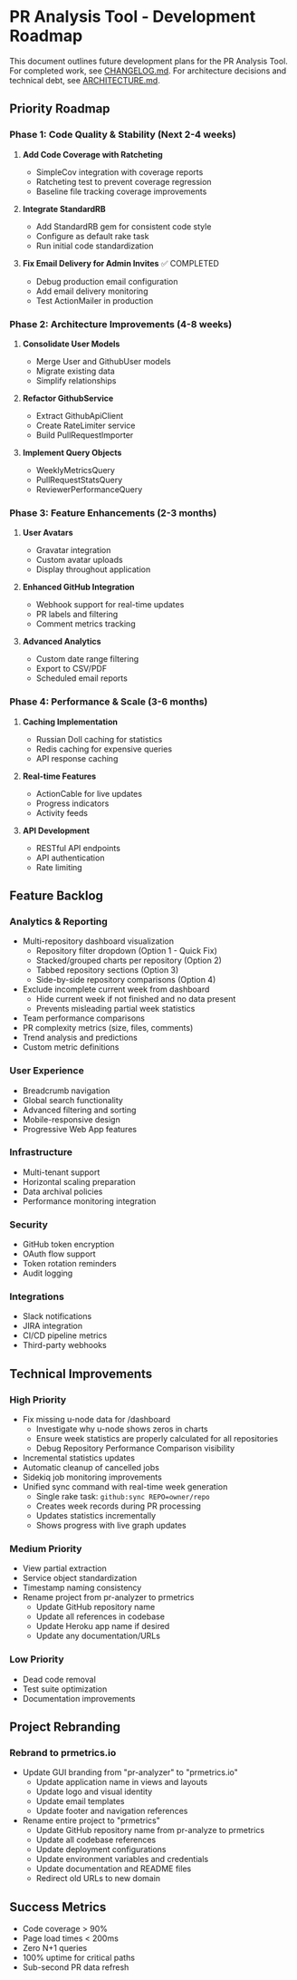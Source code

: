 # PR Analysis Tool - Development Roadmap

This document outlines future development plans for the PR Analysis Tool. For completed work, see [CHANGELOG.md](CHANGELOG.md). For architecture decisions and technical debt, see [ARCHITECTURE.md](ARCHITECTURE.md).

## Priority Roadmap

### Phase 1: Code Quality & Stability (Next 2-4 weeks)

1. **Add Code Coverage with Ratcheting**
   - SimpleCov integration with coverage reports
   - Ratcheting test to prevent coverage regression
   - Baseline file tracking coverage improvements

2. **Integrate StandardRB**
   - Add StandardRB gem for consistent code style
   - Configure as default rake task
   - Run initial code standardization

3. **Fix Email Delivery for Admin Invites** ✅ COMPLETED
   - Debug production email configuration
   - Add email delivery monitoring
   - Test ActionMailer in production

### Phase 2: Architecture Improvements (4-8 weeks)

1. **Consolidate User Models**
   - Merge User and GithubUser models
   - Migrate existing data
   - Simplify relationships

2. **Refactor GithubService**
   - Extract GithubApiClient
   - Create RateLimiter service
   - Build PullRequestImporter

3. **Implement Query Objects**
   - WeeklyMetricsQuery
   - PullRequestStatsQuery
   - ReviewerPerformanceQuery

### Phase 3: Feature Enhancements (2-3 months)

1. **User Avatars**
   - Gravatar integration
   - Custom avatar uploads
   - Display throughout application

2. **Enhanced GitHub Integration**
   - Webhook support for real-time updates
   - PR labels and filtering
   - Comment metrics tracking

3. **Advanced Analytics**
   - Custom date range filtering
   - Export to CSV/PDF
   - Scheduled email reports

### Phase 4: Performance & Scale (3-6 months)

1. **Caching Implementation**
   - Russian Doll caching for statistics
   - Redis caching for expensive queries
   - API response caching

2. **Real-time Features**
   - ActionCable for live updates
   - Progress indicators
   - Activity feeds

3. **API Development**
   - RESTful API endpoints
   - API authentication
   - Rate limiting

## Feature Backlog

### Analytics & Reporting
- Multi-repository dashboard visualization
  - Repository filter dropdown (Option 1 - Quick Fix)
  - Stacked/grouped charts per repository (Option 2)
  - Tabbed repository sections (Option 3)
  - Side-by-side repository comparisons (Option 4)
- Exclude incomplete current week from dashboard
  - Hide current week if not finished and no data present
  - Prevents misleading partial week statistics
- Team performance comparisons
- PR complexity metrics (size, files, comments)
- Trend analysis and predictions
- Custom metric definitions

### User Experience
- Breadcrumb navigation
- Global search functionality
- Advanced filtering and sorting
- Mobile-responsive design
- Progressive Web App features

### Infrastructure
- Multi-tenant support
- Horizontal scaling preparation
- Data archival policies
- Performance monitoring integration

### Security
- GitHub token encryption
- OAuth flow support
- Token rotation reminders
- Audit logging

### Integrations
- Slack notifications
- JIRA integration
- CI/CD pipeline metrics
- Third-party webhooks

## Technical Improvements

### High Priority
- Fix missing u-node data for /dashboard
  - Investigate why u-node shows zeros in charts
  - Ensure week statistics are properly calculated for all repositories
  - Debug Repository Performance Comparison visibility
- Incremental statistics updates
- Automatic cleanup of cancelled jobs
- Sidekiq job monitoring improvements
- Unified sync command with real-time week generation
  - Single rake task: `github:sync REPO=owner/repo`
  - Creates week records during PR processing
  - Updates statistics incrementally
  - Shows progress with live graph updates

### Medium Priority
- View partial extraction
- Service object standardization
- Timestamp naming consistency
- Rename project from pr-analyzer to prmetrics
  - Update GitHub repository name
  - Update all references in codebase
  - Update Heroku app name if desired
  - Update any documentation/URLs

### Low Priority
- Dead code removal
- Test suite optimization
- Documentation improvements

## Project Rebranding

### Rebrand to prmetrics.io
- Update GUI branding from "pr-analyzer" to "prmetrics.io"
  - Update application name in views and layouts
  - Update logo and visual identity
  - Update email templates
  - Update footer and navigation references
- Rename entire project to "prmetrics"
  - Update GitHub repository name from pr-analyze to prmetrics
  - Update all codebase references
  - Update deployment configurations
  - Update environment variables and credentials
  - Update documentation and README files
  - Redirect old URLs to new domain

## Success Metrics

- Code coverage > 90%
- Page load times < 200ms
- Zero N+1 queries
- 100% uptime for critical paths
- Sub-second PR data refresh